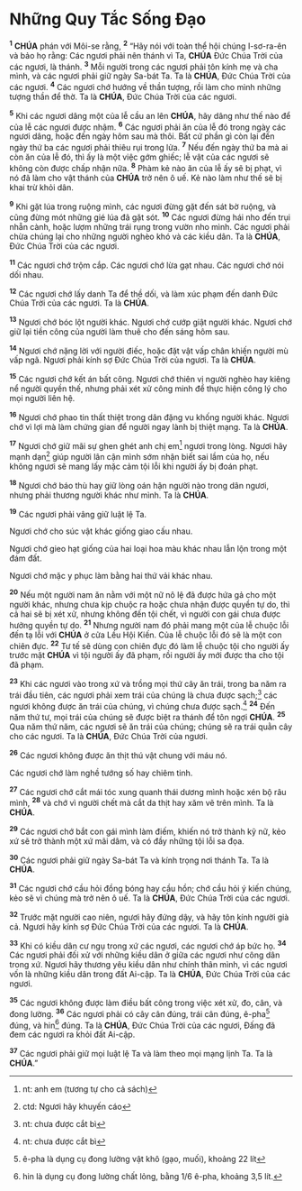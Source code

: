 # Những Quy Tắc Sống Đạo
<sup><b>1</b></sup> **CHÚA** phán với Môi-se rằng, <sup><b>2</b></sup> “Hãy nói với toàn thể hội chúng I-sơ-ra-ên và bảo họ rằng: Các ngươi phải nên thánh vì Ta, **CHÚA** Đức Chúa Trời của các ngươi, là thánh. <sup><b>3</b></sup> Mỗi người trong các ngươi phải tôn kính mẹ và cha mình, và các ngươi phải giữ ngày Sa-bát Ta. Ta là **CHÚA**, Đức Chúa Trời của các ngươi. <sup><b>4</b></sup> Các ngươi chớ hướng về thần tượng, rồi làm cho mình những tượng thần để thờ. Ta là **CHÚA**, Đức Chúa Trời của các ngươi.

<sup><b>5</b></sup> Khi các ngươi dâng một của lễ cầu an lên **CHÚA**, hãy dâng như thế nào để của lễ các ngươi được nhậm. <sup><b>6</b></sup> Các ngươi phải ăn của lễ đó trong ngày các ngươi dâng, hoặc đến ngày hôm sau mà thôi. Bất cứ phần gì còn lại đến ngày thứ ba các ngươi phải thiêu rụi trong lửa. <sup><b>7</b></sup> Nếu đến ngày thứ ba mà ai còn ăn của lễ đó, thì ấy là một việc gớm ghiếc; lễ vật của các ngươi sẽ không còn được chấp nhận nữa. <sup><b>8</b></sup> Phàm kẻ nào ăn của lễ ấy sẽ bị phạt, vì nó đã làm cho vật thánh của **CHÚA** trở nên ô uế. Kẻ nào làm như thế sẽ bị khai trừ khỏi dân.

<sup><b>9</b></sup> Khi gặt lúa trong ruộng mình, các ngươi đừng gặt đến sát bờ ruộng, và cũng đừng mót những gié lúa đã gặt sót. <sup><b>10</b></sup> Các ngươi đừng hái nho đến trụi nhẵn cành, hoặc lượm những trái rụng trong vườn nho mình. Các ngươi phải chừa chúng lại cho những người nghèo khó và các kiều dân. Ta là **CHÚA**, Đức Chúa Trời của các ngươi.

<sup><b>11</b></sup> Các ngươi chớ trộm cắp. Các ngươi chớ lừa gạt nhau. Các ngươi chớ nói dối nhau.

<sup><b>12</b></sup> Các ngươi chớ lấy danh Ta để thề dối, và làm xúc phạm đến danh Đức Chúa Trời của các ngươi. Ta là **CHÚA**.

<sup><b>13</b></sup> Ngươi chớ bóc lột người khác. Ngươi chớ cướp giật người khác. Ngươi chớ giữ lại tiền công của người làm thuê cho đến sáng hôm sau.

<sup><b>14</b></sup> Ngươi chớ nặng lời với người điếc, hoặc đặt vật vấp chân khiến người mù vấp ngã. Ngươi phải kính sợ Đức Chúa Trời của ngươi. Ta là **CHÚA**.

<sup><b>15</b></sup> Các ngươi chớ kết án bất công. Ngươi chớ thiên vị người nghèo hay kiêng nể người quyền thế, nhưng phải xét xử công minh để thực hiện công lý cho mọi người liên hệ.

<sup><b>16</b></sup> Ngươi chớ phao tin thất thiệt trong dân đặng vu khống người khác. Ngươi chớ vì lợi mà làm chứng gian để người ngay lành bị thiệt mạng. Ta là **CHÚA**.

<sup><b>17</b></sup> Ngươi chớ giữ mãi sự ghen ghét anh chị em[^1-c8961339-fbde-4e78-8be3-75283264b8bd] ngươi trong lòng. Ngươi hãy mạnh dạn[^2-c8961339-fbde-4e78-8be3-75283264b8bd] giúp người lân cận mình sớm nhận biết sai lầm của họ, nếu không ngươi sẽ mang lấy mặc cảm tội lỗi khi người ấy bị đoán phạt.

<sup><b>18</b></sup> Ngươi chớ báo thù hay giữ lòng oán hận người nào trong dân ngươi, nhưng phải thương người khác như mình. Ta là **CHÚA**.

<sup><b>19</b></sup> Các ngươi phải vâng giữ luật lệ Ta.

Ngươi chớ cho súc vật khác giống giao cấu nhau.

Ngươi chớ gieo hạt giống của hai loại hoa màu khác nhau lẫn lộn trong một đám đất.

Ngươi chớ mặc y phục làm bằng hai thứ vải khác nhau.

<sup><b>20</b></sup> Nếu một người nam ăn nằm với một nữ nô lệ đã được hứa gả cho một người khác, nhưng chưa kịp chuộc ra hoặc chưa nhận được quyền tự do, thì cả hai sẽ bị xét xử, nhưng không đến tội chết, vì người con gái chưa được hưởng quyền tự do. <sup><b>21</b></sup> Nhưng người nam đó phải mang một của lễ chuộc lỗi đến tạ lỗi với **CHÚA** ở cửa Lều Hội Kiến. Của lễ chuộc lỗi đó sẽ là một con chiên đực. <sup><b>22</b></sup> Tư tế sẽ dùng con chiên đực đó làm lễ chuộc tội cho người ấy trước mặt **CHÚA** vì tội người ấy đã phạm, rồi người ấy mới được tha cho tội đã phạm.

<sup><b>23</b></sup> Khi các ngươi vào trong xứ và trồng mọi thứ cây ăn trái, trong ba năm ra trái đầu tiên, các ngươi phải xem trái của chúng là chưa được sạch;[^3-c8961339-fbde-4e78-8be3-75283264b8bd] các ngươi không được ăn trái của chúng, vì chúng chưa được sạch.[^4-c8961339-fbde-4e78-8be3-75283264b8bd] <sup><b>24</b></sup> Đến năm thứ tư, mọi trái của chúng sẽ được biệt ra thánh để tôn ngợi **CHÚA**. <sup><b>25</b></sup> Qua năm thứ năm, các ngươi sẽ ăn trái của chúng; chúng sẽ ra trái quằn cây cho các ngươi. Ta là **CHÚA**, Đức Chúa Trời của ngươi.

<sup><b>26</b></sup> Các ngươi không được ăn thịt thú vật chung với máu nó.

Các ngươi chớ làm nghề tướng số hay chiêm tinh.

<sup><b>27</b></sup> Các ngươi chớ cắt mái tóc xung quanh thái dương mình hoặc xén bộ râu mình, <sup><b>28</b></sup> và chớ vì người chết mà cắt da thịt hay xăm vẽ trên mình. Ta là **CHÚA**.

<sup><b>29</b></sup> Các ngươi chớ bắt con gái mình làm điếm, khiến nó trở thành kỹ nữ, kẻo xứ sẽ trở thành một xứ mãi dâm, và có đầy những tội lỗi sa đọa.

<sup><b>30</b></sup> Các ngươi phải giữ ngày Sa-bát Ta và kính trọng nơi thánh Ta. Ta là **CHÚA**.

<sup><b>31</b></sup> Các ngươi chớ cầu hỏi đồng bóng hay cầu hồn; chớ cầu hỏi ý kiến chúng, kẻo sẽ vì chúng mà trở nên ô uế. Ta là **CHÚA**, Đức Chúa Trời của các ngươi.

<sup><b>32</b></sup> Trước mặt người cao niên, ngươi hãy đứng dậy, và hãy tôn kính người già cả. Ngươi hãy kính sợ Đức Chúa Trời của các ngươi. Ta là **CHÚA**.

<sup><b>33</b></sup> Khi có kiều dân cư ngụ trong xứ các ngươi, các ngươi chớ áp bức họ. <sup><b>34</b></sup> Các ngươi phải đối xử với những kiều dân ở giữa các ngươi như công dân trong xứ. Ngươi hãy thương yêu kiều dân như chính thân mình, vì các ngươi vốn là những kiều dân trong đất Ai-cập. Ta là **CHÚA**, Đức Chúa Trời của các ngươi.

<sup><b>35</b></sup> Các ngươi không được làm điều bất công trong việc xét xử, đo, cân, và đong lường. <sup><b>36</b></sup> Các ngươi phải có cây cân đúng, trái cân đúng, ê-pha[^5-c8961339-fbde-4e78-8be3-75283264b8bd] đúng, và hin[^6-c8961339-fbde-4e78-8be3-75283264b8bd] đúng. Ta là **CHÚA**, Đức Chúa Trời của các ngươi, Đấng đã đem các ngươi ra khỏi đất Ai-cập.

<sup><b>37</b></sup> Các ngươi phải giữ mọi luật lệ Ta và làm theo mọi mạng lịnh Ta. Ta là **CHÚA**.”

[^1-c8961339-fbde-4e78-8be3-75283264b8bd]: nt: anh em (tương tự cho cả sách)
[^2-c8961339-fbde-4e78-8be3-75283264b8bd]: ctd: Ngươi hãy khuyến cáo
[^3-c8961339-fbde-4e78-8be3-75283264b8bd]: nt: chưa được cắt bì
[^4-c8961339-fbde-4e78-8be3-75283264b8bd]: nt: chưa được cắt bì
[^5-c8961339-fbde-4e78-8be3-75283264b8bd]: ê-pha là dụng cụ đong lường vật khô (gạo, muối), khoảng 22 lít
[^6-c8961339-fbde-4e78-8be3-75283264b8bd]: hin là dụng cụ đong lường chất lỏng, bằng 1/6 ê-pha, khoảng 3,5 lít.